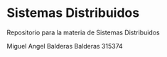 # Sistemas Distribuidos

Repositorio para la materia de Sistemas Distribuidos

Miguel Angel Balderas Balderas
315374
